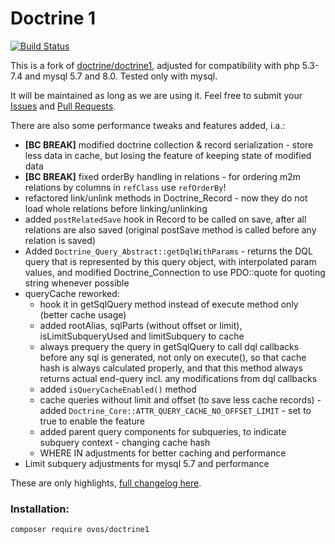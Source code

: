Doctrine 1
==========

[![Build Status](https://travis-ci.com/ovos/doctrine1.svg?branch=master)](https://travis-ci.com/ovos/doctrine1)

This is a fork of [doctrine/doctrine1](https://github.com/doctrine/doctrine1), adjusted for compatibility with php 5.3-7.4
and mysql 5.7 and 8.0. Tested only with mysql.

It will be maintained as long as we are using it.
Feel free to submit your [Issues](https://github.com/ovos/doctrine1/issues) and [Pull Requests](https://github.com/ovos/doctrine1/pulls).

There are also some performance tweaks and features added, i.a.:
- **[BC BREAK]** modified doctrine collection & record serialization - store less data in cache, but losing the feature of keeping state of modified data
- **[BC BREAK]** fixed orderBy handling in relations - for ordering m2m relations by columns in `refClass` use `refOrderBy`!
- refactored link/unlink methods in Doctrine_Record - now they do not load whole relations before linking/unlinking
- added `postRelatedSave` hook in Record to be called on save, after all relations are also saved (original postSave method is called before any relation is saved)
- Added `Doctrine_Query_Abstract::getDqlWithParams` - returns the DQL query that is represented by this query object, with interpolated param values, and modified Doctrine_Connection to use PDO::quote for quoting string whenever possible
- queryCache reworked:
  - hook it in getSqlQuery method instead of execute method only (better cache usage)
  - added rootAlias, sqlParts (without offset or limit), isLimitSubqueryUsed and limitSubquery to cache
  - always prequery the query in getSqlQuery to call dql callbacks before any sql is generated, not only on execute(), so that cache hash is always calculated properly, and that this method always returns actual end-query incl. any modifications from dql callbacks
  - added `isQueryCacheEnabled()` method
  - cache queries without limit and offset (to save less cache records) - added `Doctrine_Core::ATTR_QUERY_CACHE_NO_OFFSET_LIMIT` - set to true to enable the feature
  - added parent query components for subqueries, to indicate subquery context - changing cache hash
  - WHERE IN adjustments for better caching and performance
- Limit subquery adjustments for mysql 5.7 and performance

These are only highlights, [full changelog here](CHANGELOG.md).


### Installation: 
```
composer require ovos/doctrine1
```
